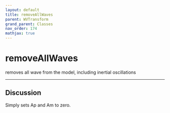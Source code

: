 ```yaml
---
layout: default
title: removeAllWaves
parent: WVTransform
grand_parent: Classes
nav_order: 174
mathjax: true
---
```


#  removeAllWaves

removes all wave from the model, including inertial oscillations


---

## Discussion

  Simply sets Ap and Am to zero.
  
